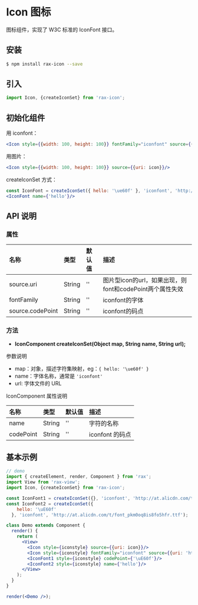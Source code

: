 # Icon 图标

图标组件，实现了 W3C 标准的 IconFont 接口。

## 安装

```bash
$ npm install rax-icon --save
```

## 引入

```jsx
import Icon, {createIconSet} from 'rax-icon';
```

## 初始化组件

用 iconfont：

```jsx
<Icon style={{width: 100, height: 100}} fontFamily="iconfont" source={{uri: '//at.alicdn.com/t/font_pkm0oq8is8fo5hfr.ttf', codePoint: '\uE60f'}}/>
```

用图片：

```jsx
<Icon style={{width: 100, height: 100}} source={{uri: icon}}/>
```

createIconSet 方式：

```jsx
const IconFont = createIconSet({ hello: '\ue60f' }, 'iconfont', 'http://at.alicdn.com/t/font_pkm0oq8is8fo5hfr.ttf');
<IconFont name={'hello'}/>
```

## API 说明

### 属性

| 名称               | 类型     | 默认值  | 描述                                     |
| :--------------- | :----- | :--- | :------------------------------------- |
| source.uri       | String | ''   | 图片型icon的url，如果出现，则font和codePoint两个属性失效 |
| fontFamily       | String | ''   | iconfont的字体                            |
| source.codePoint | String | ''   | iconfont的码点                            |

### 方法

- **IconComponent createIconSet(Object map, String name, String url);**

参数说明

- map：对象，描述字符集映射，eg：`{ hello: '\ue60f' }`
- name：字体名称，通常是 `'iconfont'`
- url: 字体文件的 URL

IconComponent 属性说明

| 名称        | 类型     | 默认值  | 描述           |
| :-------- | :----- | :--- | :----------- |
| name      | String | ''   | 字符的名称        |
| codePoint | String | ''   | iconfont 的码点 |

## 基本示例

```jsx
// demo
import { createElement, render, Component } from 'rax';
import View from 'rax-view';
import Icon, {createIconSet} from 'rax-icon';

const IconFont1 = createIconSet({}, 'iconfont', 'http://at.alicdn.com/t/font_pkm0oq8is8fo5hfr.ttf');
const IconFont2 = createIconSet({
    hello: '\uE60f'
  }, 'iconfont', 'http://at.alicdn.com/t/font_pkm0oq8is8fo5hfr.ttf');

class Demo extends Component {
  render() {
    return (
      <View>
        <Icon style={iconstyle} source={{uri: icon}}/>
        <Icon style={iconstyle} fontFamily="iconfont" source={{uri: 'http://at.alicdn.com/t/font_pkm0oq8is8fo5hfr.ttf', codePoint: '\uE60f'}}/>
        <IconFont1 style={iconstyle} codePoint={'\uE60f'}/>
        <IconFont2 style={iconstyle} name={'hello'}/>
      </View>
    );
  }
}

render(<Demo />);
```

